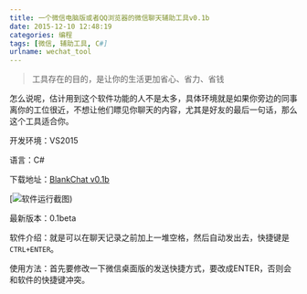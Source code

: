 ```yaml
---
title: 一个微信电脑版或者QQ浏览器的微信聊天辅助工具v0.1b
date: 2015-12-10 12:48:19
categories: 编程
tags: [微信, 辅助工具, C#]
urlname: wechat_tool
---
```


> 工具存在的目的，是让你的生活更加省心、省力、省钱

怎么说呢，估计用到这个软件功能的人不是太多，具体环境就是如果你旁边的同事离你的工位很近，不想让他们瞟见你聊天的内容，尤其是好友的最后一句话，那么这个工具适合你。

开发环境：VS2015

语言：C#

下载地址：[BlankChat v0.1b](http://www.wuliaole.com/wp-content/uploads/2015/12/BlankChat-v0.1b1.rar)

[![软件运行截图)](blankchatv0_1beta.jpg)

最新版本：0.1beta

软件介绍：就是可以在聊天记录之前加上一堆空格，然后自动发出去，快捷键是`CTRL+ENTER`。

使用方法：首先要修改一下微信桌面版的发送快捷方式，要改成ENTER，否则会和软件的快捷键冲突。